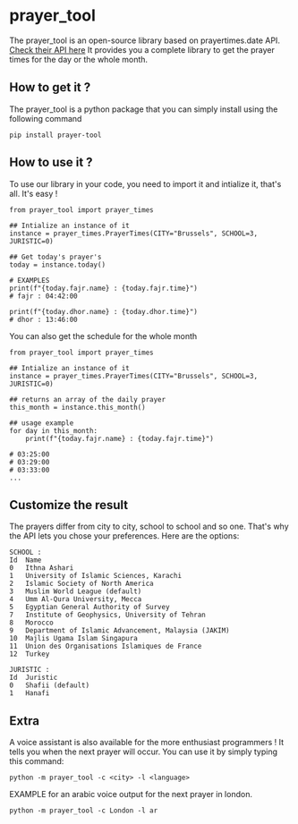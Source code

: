 # prayer_tool
The prayer_tool is an open-source library based on prayertimes.date API. [Check their API here](https://prayertimes.date/api)
It provides you a complete library to get the prayer times for the day or the whole month.

## How to get it ?
The prayer_tool is a python package that you can simply install using the following command
```
pip install prayer-tool
```
## How to use it ?
To use our library in your code, you need to import it and intialize it, that's all. It's easy !
```
from prayer_tool import prayer_times

## Intialize an instance of it
instance = prayer_times.PrayerTimes(CITY="Brussels", SCHOOL=3, JURISTIC=0)

## Get today's prayer's
today = instance.today()

# EXAMPLES
print(f"{today.fajr.name} : {today.fajr.time}")
# fajr : 04:42:00

print(f"{today.dhor.name} : {today.dhor.time}")
# dhor : 13:46:00
```

You can also get the schedule for the whole month
```
from prayer_tool import prayer_times

## Intialize an instance of it
instance = prayer_times.PrayerTimes(CITY="Brussels", SCHOOL=3, JURISTIC=0)

## returns an array of the daily prayer
this_month = instance.this_month()

## usage example
for day in this_month:
    print(f"{today.fajr.name} : {today.fajr.time}")

# 03:25:00
# 03:29:00
# 03:33:00
...
```

## Customize the result
The prayers differ from city to city, school to school and so one. That's why the API lets you chose your preferences.
Here are the options:
```
SCHOOL : 
Id	Name	
0	Ithna Ashari
1	University of Islamic Sciences, Karachi	
2	Islamic Society of North America
3	Muslim World League (default)
4	Umm Al-Qura University, Mecca
5	Egyptian General Authority of Survey
7	Institute of Geophysics, University of Tehran
8	Morocco
9	Department of Islamic Advancement, Malaysia (JAKIM)	
10	Majlis Ugama Islam Singapura
11	Union des Organisations Islamiques de France
12	Turkey
```
```
JURISTIC :
Id	Juristic
0	Shafii (default)
1	Hanafi
```

## Extra
A voice assistant is also available for the more enthusiast programmers ! It tells you when the next prayer will occur.
You can use it by simply typing this command:
```
python -m prayer_tool -c <city> -l <language>
```
EXAMPLE for an arabic voice output for the next prayer in london.
```
python -m prayer_tool -c London -l ar
```